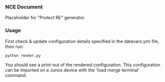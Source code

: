 ### NCE Document
Placeholder for "Protect RE" generator.

### Usage
First check & update configuration details specified in the datavars.yml file, then run:

````
python render.py
````

You should see a print-out of the rendered configuration. This configuration can be imported on a Junos device with the 'load merge terminal' command.
